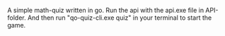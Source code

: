 A simple math-quiz written in go.
Run the api with the api.exe file in API-folder.
And then run "qo-quiz-cli.exe quiz" in your terminal to start the game.